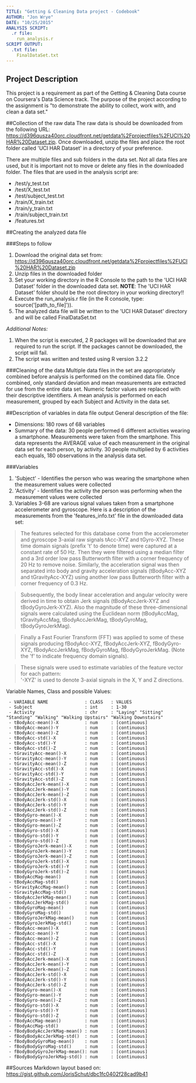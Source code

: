 ```yaml
---
TITLE: "Getting & Cleaning Data project - Codebook"
AUTHOR: "Jon Wrye"
DATE: "10/25/2015"
ANALYSIS SCRIPT: 
  .r file:
    run_analysis.r
SCRIPT OUTPUT:
  .txt file:
    FinalDataSet.txt
---
```


## Project Description
This project is a requirement as part of the Getting & Cleaning Data course on Coursera's Data Science track.
The purpose of the project according to the assignment is "to demonstrate the ability to collect, work with, and clean a data set."


##Collection of the raw data
The raw data is should be downloaded from the following URL: https://d396qusza40orc.cloudfront.net/getdata%2Fprojectfiles%2FUCI%20HAR%20Dataset.zip. 
Once downloaded, unzip the files and place the root folder called 'UCI HAR Dataset' in a directory of your preference.

There are multiple files and sub folders in the data set. Not all data files are used, but it is important not to move or delete any files in the downloaded folder.
The files that are used in the analysis script are:
 - /test/y_test.txt
 - /test/X_test.txt
 - /test/subject_test.txt
 - /train/X_train.txt
 - /train/y_train.txt
 - /train/subject_train.txt
 - /features.txt

##Creating the analyzed data file

###Steps to follow
 1. Download the original data set from: https://d396qusza40orc.cloudfront.net/getdata%2Fprojectfiles%2FUCI%20HAR%20Dataset.zip
 2. Unzip files in the downloaded folder
 3. Set your working directory in the R Console to the path to the 'UCI HAR Dataset' folder in the downloaded data set. 
	**NOTE**: The 'UCI HAR Dataset' folder should be the root directory in your working directory!!
 4. Execute the run_analysis.r file (in the R console, type: source('[path_to_file]')).
 5. The analyzed data file will be written to the 'UCI HAR Dataset' directory and will be called FinalDataSet.txt

*Additional Notes:*
 1. When the script is executed, 2 R packages will be downloaded that are required to run the script. If the packages cannot be downloaded, the script will fail.
 2. The script was written and tested using R version 3.2.2

###Cleaning of the data
Multiple data files in the set are appropriately combined before analysis is performed on the combined data file. 
Once combined, only standard deviation and mean measurements are extracted for use from the entire data set. 
Numeric factor values are replaced with their descriptive identifiers. 
A mean analysis is performed on each measurement, grouped by each Subject and Activity in the data set.

##Description of variables in data file output
General description of the file:
 - Dimensions: 180 rows of 68 variables
 - Summary of the data: 30 people performed 6 different activities wearing a smartphone. Measurements were taken from the smartphone. This data represents the AVERAGE value of each measurement in the original data set for each person, by activity. 30 people multiplied by 6 activities each equals, 180 observations in the analysis data set.

###Variables
 1. 'Subject' - Identifies the person who was wearing the smartphone when the measurement values were collected
 2. 'Activity' - Identifies the activity the person was performing when the measurement values were collected
 3. Variables 3-68 are various signal values taken from a smartphone accelerometer and gyroscope. Here is a description of the measurements from the 'features_info.txt' file in the downloaded data set:

 > The features selected for this database come from the accelerometer and gyroscope 3-axial raw signals tAcc-XYZ and tGyro-XYZ. These time domain signals (prefix 't' to denote time) were captured at a constant rate of 50 Hz. Then they were filtered using a median filter and a 3rd order low pass Butterworth filter with a corner frequency of 20 Hz to remove noise. Similarly, the acceleration signal was then separated into body and gravity acceleration signals (tBodyAcc-XYZ and tGravityAcc-XYZ) using another low pass Butterworth filter with a corner frequency of 0.3 Hz. 

 > Subsequently, the body linear acceleration and angular velocity were derived in time to obtain Jerk signals (tBodyAccJerk-XYZ and tBodyGyroJerk-XYZ). Also the magnitude of these three-dimensional signals were calculated using the Euclidean norm (tBodyAccMag, tGravityAccMag, tBodyAccJerkMag, tBodyGyroMag, tBodyGyroJerkMag). 

 > Finally a Fast Fourier Transform (FFT) was applied to some of these signals producing fBodyAcc-XYZ, fBodyAccJerk-XYZ, fBodyGyro-XYZ, fBodyAccJerkMag, fBodyGyroMag, fBodyGyroJerkMag. (Note the 'f' to indicate frequency domain signals). 

 > These signals were used to estimate variables of the feature vector for each pattern:  
 > '-XYZ' is used to denote 3-axial signals in the X, Y and Z directions.
 
Variable Names, Class and possible Values:
```
 - VARIABLE NAME			  : CLASS   : VALUES
 - Subject                    : int  	: 1-30
 - Activity                   : chr  	: "Laying" "Sitting" "Standing" "Walking" "Walking Upstairs" "Walking Downstairs"
 - tBodyAcc-mean()-X          : num  	: [continuous]
 - tBodyAcc-mean()-Y          : num  	: [continuous]
 - tBodyAcc-mean()-Z          : num  	: [continuous]
 - tBodyAcc-std()-X           : num  	: [continuous]
 - tBodyAcc-std()-Y           : num  	: [continuous]
 - tBodyAcc-std()-Z           : num  	: [continuous]
 - tGravityAcc-mean()-X       : num  	: [continuous]
 - tGravityAcc-mean()-Y       : num  	: [continuous]
 - tGravityAcc-mean()-Z       : num  	: [continuous]
 - tGravityAcc-std()-X        : num  	: [continuous]
 - tGravityAcc-std()-Y        : num  	: [continuous]
 - tGravityAcc-std()-Z        : num  	: [continuous]
 - tBodyAccJerk-mean()-X      : num  	: [continuous]
 - tBodyAccJerk-mean()-Y      : num  	: [continuous]
 - tBodyAccJerk-mean()-Z      : num  	: [continuous]
 - tBodyAccJerk-std()-X       : num  	: [continuous]
 - tBodyAccJerk-std()-Y       : num  	: [continuous]
 - tBodyAccJerk-std()-Z       : num  	: [continuous]
 - tBodyGyro-mean()-X         : num  	: [continuous]
 - tBodyGyro-mean()-Y         : num  	: [continuous]
 - tBodyGyro-mean()-Z         : num  	: [continuous]
 - tBodyGyro-std()-X          : num  	: [continuous]
 - tBodyGyro-std()-Y          : num  	: [continuous]
 - tBodyGyro-std()-Z          : num  	: [continuous]
 - tBodyGyroJerk-mean()-X     : num  	: [continuous]
 - tBodyGyroJerk-mean()-Y     : num  	: [continuous]
 - tBodyGyroJerk-mean()-Z     : num  	: [continuous]
 - tBodyGyroJerk-std()-X      : num  	: [continuous]
 - tBodyGyroJerk-std()-Y      : num  	: [continuous]
 - tBodyGyroJerk-std()-Z      : num 	: [continuous]
 - tBodyAccMag-mean()         : num  	: [continuous]
 - tBodyAccMag-std()          : num  	: [continuous]
 - tGravityAccMag-mean()      : num  	: [continuous]
 - tGravityAccMag-std()       : num  	: [continuous]
 - tBodyAccJerkMag-mean()     : num  	: [continuous]
 - tBodyAccJerkMag-std()      : num  	: [continuous]
 - tBodyGyroMag-mean()        : num  	: [continuous]
 - tBodyGyroMag-std()         : num  	: [continuous]
 - tBodyGyroJerkMag-mean()    : num  	: [continuous]
 - tBodyGyroJerkMag-std()     : num  	: [continuous]
 - fBodyAcc-mean()-X          : num  	: [continuous]
 - fBodyAcc-mean()-Y          : num  	: [continuous]
 - fBodyAcc-mean()-Z          : num  	: [continuous]
 - fBodyAcc-std()-X           : num  	: [continuous]
 - fBodyAcc-std()-Y           : num  	: [continuous]
 - fBodyAcc-std()-Z           : num  	: [continuous]
 - fBodyAccJerk-mean()-X      : num  	: [continuous]
 - fBodyAccJerk-mean()-Y      : num  	: [continuous]
 - fBodyAccJerk-mean()-Z      : num  	: [continuous]
 - fBodyAccJerk-std()-X       : num  	: [continuous]
 - fBodyAccJerk-std()-Y       : num  	: [continuous]
 - fBodyAccJerk-std()-Z       : num  	: [continuous]
 - fBodyGyro-mean()-X         : num  	: [continuous]
 - fBodyGyro-mean()-Y         : num  	: [continuous]
 - fBodyGyro-mean()-Z         : num  	: [continuous]
 - fBodyGyro-std()-X          : num  	: [continuous]
 - fBodyGyro-std()-Y          : num  	: [continuous]
 - fBodyGyro-std()-Z          : num  	: [continuous]
 - fBodyAccMag-mean()         : num  	: [continuous]
 - fBodyAccMag-std()          : num  	: [continuous]
 - fBodyBodyAccJerkMag-mean() : num  	: [continuous]
 - fBodyBodyAccJerkMag-std()  : num  	: [continuous]
 - fBodyBodyGyroMag-mean()    : num  	: [continuous]
 - fBodyBodyGyroMag-std()     : num  	: [continuous]
 - fBodyBodyGyroJerkMag-mean(): num  	: [continuous]
 - fBodyBodyGyroJerkMag-std() : num  	: [continuous]
```

##Sources
Markdown layout based on: https://gist.github.com/JorisSchut/dbc1fc0402f28cad9b41
